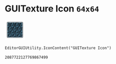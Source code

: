 # GUITexture Icon `64x64`
<img src="/img/GUITexture%20Icon.png" width=64 height=64>

``` CSharp
EditorGUIUtility.IconContent("GUITexture Icon")
```
```
2087722127769867499
```
